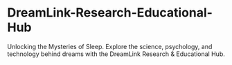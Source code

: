 # DreamLink-Research-Educational-Hub
Unlocking the Mysteries of Sleep. Explore the science, psychology, and technology behind dreams with the DreamLink Research &amp; Educational Hub.
